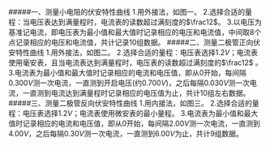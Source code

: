 #####一、测量小电阻的伏安特性曲线
1.用外接法，如图一。
2.选择合适的量程：当电压表达到满量程时，电流表的读数超过满刻度的$\frac12$。
3.以电压为基准记电流，即电压表为最小值和最大值时记录相应的电压和电流值，中间取$8$个点记录相应的电压和电流值，共计记录$10$组数据。
#####二、测量二极管正向伏安特性曲线
1.用外接法，如图二。
2.选择合适的量程：电压表选择$1.2V$；电流表使用毫安表，且当电流表达到满量程时，电压表的读数超过满刻度的$\frac12$ 。
3.电流表为最小值和最大值时记录相应的电流和电压值，即从$0$开始，每间隔$0.300V$测一次电流，一直测到开启电压(约$0.700V$)，之后每隔$0.030V$测一次电流，一直测到电流达到满量程时记录相应的电压值为止，共计$10$组左右数据。
#####三、测量二极管反向伏安特性曲线
1.用内接法，如图三。
2.选择合适的量程：电压表选择$1.2V$；电流表使用微安表的最小量程。
3.电流表为最小值和最大值时记录相应的电流和电压值，即从$0$开始，每间隔$2.00V$测一次电流，一直测到$4.00V$，之后每隔$0.30V$测一次电流，一直测到$6.00V$为止，共计$9$组数据。
